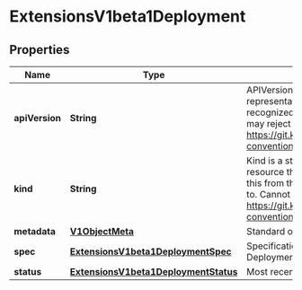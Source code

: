 
# ExtensionsV1beta1Deployment

## Properties
Name | Type | Description | Notes
------------ | ------------- | ------------- | -------------
**apiVersion** | **String** | APIVersion defines the versioned schema of this representation of an object. Servers should convert recognized schemas to the latest internal value, and may reject unrecognized values. More info: https://git.k8s.io/community/contributors/devel/api-conventions.md#resources |  [optional]
**kind** | **String** | Kind is a string value representing the REST resource this object represents. Servers may infer this from the endpoint the client submits requests to. Cannot be updated. In CamelCase. More info: https://git.k8s.io/community/contributors/devel/api-conventions.md#types-kinds |  [optional]
**metadata** | [**V1ObjectMeta**](V1ObjectMeta.md) | Standard object metadata. |  [optional]
**spec** | [**ExtensionsV1beta1DeploymentSpec**](ExtensionsV1beta1DeploymentSpec.md) | Specification of the desired behavior of the Deployment. |  [optional]
**status** | [**ExtensionsV1beta1DeploymentStatus**](ExtensionsV1beta1DeploymentStatus.md) | Most recently observed status of the Deployment. |  [optional]



